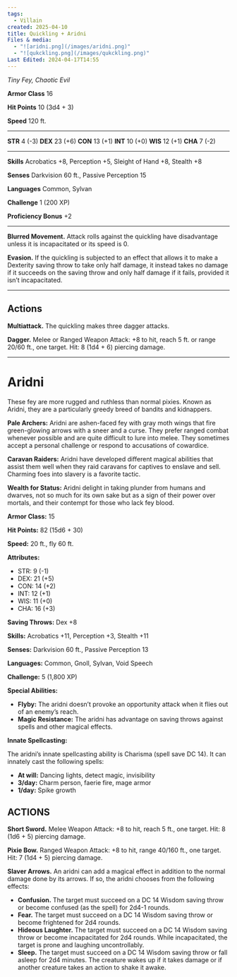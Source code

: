 ```yaml
---
tags:
  - Villain
created: 2025-04-10
title: Quickling + Aridni
Files & media:
  - "![aridni.png](/images/aridni.png)"
  - "![qukckling.png](/images/qukckling.png)"
Last Edited: 2024-04-17T14:55
---
```


_Tiny Fey, Chaotic Evil_

**Armor Class** 16

**Hit Points** 10 (3d4 + 3)

**Speed** 120 ft.

---

**STR** 4 (-3) **DEX** 23 (+6) **CON** 13 (+1) **INT** 10 (+0) **WIS** 12 (+1) **CHA** 7 (-2)

---

**Skills** Acrobatics +8, Perception +5, Sleight of Hand +8, Stealth +8

**Senses** Darkvision 60 ft., Passive Perception 15

**Languages** Common, Sylvan

**Challenge** 1 (200 XP)

**Proficiency Bonus** +2

---

**Blurred Movement.** Attack rolls against the quickling have disadvantage unless it is incapacitated or its speed is 0.

**Evasion.** If the quickling is subjected to an effect that allows it to make a Dexterity saving throw to take only half damage, it instead takes no damage if it succeeds on the saving throw and only half damage if it fails, provided it isn’t incapacitated.

---

## **Actions**

**Multiattack.** The quickling makes three dagger attacks.

**Dagger.** Melee or Ranged Weapon Attack: +8 to hit, reach 5 ft. or range 20/60 ft., one target. Hit: 8 (1d4 + 6) piercing damage.

---

# Aridni

These fey are more rugged and ruthless than normal pixies. Known as Aridni, they are a particularly greedy breed of bandits and kidnappers.

**Pale Archers:** Aridni are ashen-faced fey with gray moth wings that fire green-glowing arrows with a sneer and a curse. They prefer ranged combat whenever possible and are quite difficult to lure into melee. They sometimes accept a personal challenge or respond to accusations of cowardice.

**Caravan Raiders:** Aridni have developed different magical abilities that assist them well when they raid caravans for captives to enslave and sell. Charming foes into slavery is a favorite tactic.

**Wealth for Status:** Aridni delight in taking plunder from humans and dwarves, not so much for its own sake but as a sign of their power over mortals, and their contempt for those who lack fey blood.  
  

**Armor Class:** 15

**Hit Points:** 82 (15d6 + 30)

**Speed:** 20 ft., fly 60 ft.

**Attributes:**

- STR: 9 (-1)
- DEX: 21 (+5)
- CON: 14 (+2)
- INT: 12 (+1)
- WIS: 11 (+0)
- CHA: 16 (+3)

**Saving Throws:** Dex +8

**Skills:** Acrobatics +11, Perception +3, Stealth +11

**Senses:** Darkvision 60 ft., Passive Perception 13

**Languages:** Common, Gnoll, Sylvan, Void Speech

**Challenge:** 5 (1,800 XP)

**Special Abilities:**

- **Flyby:** The aridni doesn’t provoke an opportunity attack when it flies out of an enemy’s reach.
- **Magic Resistance:** The aridni has advantage on saving throws against spells and other magical effects.

**Innate Spellcasting:**

The aridni’s innate spellcasting ability is Charisma (spell save DC 14). It can innately cast the following spells:

- **At will:** Dancing lights, detect magic, invisibility
- **3/day:** Charm person, faerie fire, mage armor
- **1/day:** Spike growth

## ACTIONS

**Short Sword.** Melee Weapon Attack: +8 to hit, reach 5 ft., one target. Hit: 8 (1d6 + 5) piercing damage.

**Pixie Bow.** Ranged Weapon Attack: +8 to hit, range 40/160 ft., one target. Hit: 7 (1d4 + 5) piercing damage.

**Slaver Arrows.** An aridni can add a magical effect in addition to the normal damage done by its arrows. If so, the aridni chooses from the following effects:

- **Confusion.** The target must succeed on a DC 14 Wisdom saving throw or become confused (as the spell) for 2d4-1 rounds.
- **Fear.** The target must succeed on a DC 14 Wisdom saving throw or become frightened for 2d4 rounds.
- **Hideous Laughter.** The target must succeed on a DC 14 Wisdom saving throw or become incapacitated for 2d4 rounds. While incapacitated, the target is prone and laughing uncontrollably.
- **Sleep.** The target must succeed on a DC 14 Wisdom saving throw or fall asleep for 2d4 minutes. The creature wakes up if it takes damage or if another creature takes an action to shake it awake.